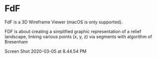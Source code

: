 # FdF
FdF is a 3D Wireframe Viewer (macOS is only supported).

FDF is about creating a simplified graphic representation of a relief landscape, linking various points (x, y, z) via segments with algorithm of Bresenham

Screen Shot 2020-03-05 at 8.44.54 PM
